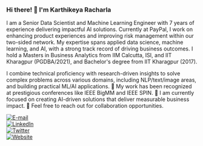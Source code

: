### Hi there! :wave: I'm Karthikeya Racharla

I am a Senior Data Scientist and Machine Learning Engineer with 7 years of experience delivering impactful AI solutions. Currently at PayPal, I work on enhancing product experiences and improving risk management within our two-sided network. My expertise spans applied data science, machine learning, and AI, with a strong track record of driving business outcomes. I hold a Masters in Business Analytics from IIM Calcutta, ISI, and IIT Kharagpur (PGDBA/2021), and Bachelor's degree from IIT Kharagpur (2017).

I combine technical proficiency with research-driven insights to solve complex problems across various domains, including NLP/text/image areas, and building practical ML/AI applications.
🔭 My work has been recognized at prestigious conferences like IEEE BigMM and IEEE SPIN.
🌱 I am currently focused on creating AI-driven solutions that deliver measurable business impact.
💬 Feel free to reach out for collaboration opportunities.

[![E-mail](https://img.shields.io/badge/Gmail-racharlakba2021@email.iimcal.ac.in-%23EA4335?logo=Gmail)](mailto:karthikeyaracharla[at]gmail.com)  
[![LinkedIn](https://img.shields.io/badge/LinkedIn-Karthikeya%20Racharla-blue?logo=LinkedIn)](https://www.linkedin.com/in/karthikeyaracharla/)  
[![Twitter](https://img.shields.io/badge/Twitter-karthikeya_kgp-%231DA1F2?style=flat-square&logo=twitter)](https://www.twitter.com/karthikeya_kgp/)  
[![Website](https://img.shields.io/badge/Website-karthikeyaR.github.io-orange%234285F4?logo=GoogleChrome)](https://karthikeyaR.github.io/)
